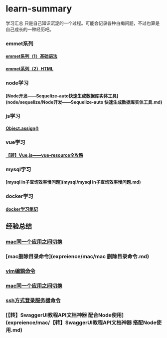 # learn-summary
学习汇总
只是自己知识沉淀的一个过程。可能会记录各种白痴问题，不过也算是自己成长的一种经历吧。

### emmet系列 

#### [emmet系列（1）基础语法](tools/emmet/emmet系列（1）基础语法.md)

#### [emmet系列（2）HTML](tools/emmet/emmet系列（2）HTML.md)

### node学习

#### [Node开发——Sequelize-auto快速生成数据库实体工具](node/sequelize/Node开发——Sequelize-auto 快速生成数据库实体工具.md)

### js学习
#### [Object.assign()](expreience/js/Object.assign().md)

### vue学习
#### [【转】Vue.js——vue-resource全攻略](vue/【转】Vue.js——vue-resource全攻略.md)

### mysql学习

#### [mysql in子查询效率慢问题](mysql/mysql in子查询效率慢问题.md)

### docker学习
#### [docker学习笔记](expreience/docker/docker学习笔记.md)

## 经验总结

### [mac同一个应用之间切换](expreience/mac/mac同一个应用之间切换.md)
### [mac删除目录命令](expreience/mac/mac 删除目录命令.md)
### [vim编辑命令](expreience/mac/vim编辑命令.md)
### [mac同一个应用之间切换](expreience/mac/mac同一个应用之间切换.md)

### [ssh方式登录服务器命令](expreience/mac/production/ssh方式登录服务器命令.md)

### [【转】SwaggerUI教程API文档神器 配合Node使用](expreience/mac/【转】SwaggerUI教程API文档神器 搭配Node使用.md)

